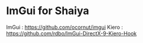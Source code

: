 # ImGui for Shaiya
ImGui : https://github.com/ocornut/imgui
Kiero : https://github.com/rdbo/ImGui-DirectX-9-Kiero-Hook


